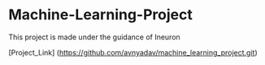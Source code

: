 # Machine-Learning-Project
This project is made under the guidance of Ineuron

[Project_Link] (https://github.com/avnyadav/machine_learning_project.git)